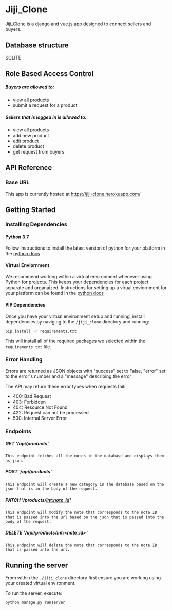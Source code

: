 # Jiji_Clone

Jiji_Clone is a django and vue.js app designed to connect sellers and buyers.

## Database structure

SQLITE

## Role Based Access Control

##### Buyers are allowed to:
- view all products
- submit a request for a product


##### Sellers that is logged in is allowed to:
- view all products
- add new product
- edit product
- delete product
- get request from buyers

## API Reference

### Base URL
This app is currently hosted at https://jiji-clone.herokuapp.com/

## Getting Started

### Installing Dependencies

#### Python 3.7

Follow instructions to install the latest version of python for your platform in the [python docs](https://docs.python.org/3/using/unix.html#getting-and-installing-the-latest-version-of-python)

#### Virtual Enviornment

We recommend working within a virtual environment whenever using Python for projects. This keeps your dependencies for each project separate and organaized. Instructions for setting up a virual enviornment for your platform can be found in the [python docs](https://packaging.python.org/guides/installing-using-pip-and-virtual-environments/)

#### PIP Dependencies

Once you have your virtual environment setup and running, install dependencies by naviging to the `/jiji_clone` directory and running:

```bash
pip install -r requirements.txt
```

This will install all of the required packages we selected within the `requirements.txt` file.


### Error Handling
Errors are returned as JSON objects with "success" set to False, "error" set to the error's number and a "message" describing the error

The API may return these error types when requests fail:
- 400: Bad Request
- 403: Forbidden
- 404: Resource Not Found
- 422: Request can not be processed
- 500: Internal Server Error

### Endpoints
##### GET  '/api/products'
    This endpoint fetches all the notes in the database and displays them as json.


##### POST '/api/products'
    This endpoint will create a new category in the database based on the json that is in the body of the request.

##### PATCH  '/products/<int:note_id>'
    This endpoint will modify the note that corresponds to the note ID that is passed into the url based on the json that is passed into the body of the request.


##### DELETE  '/api/products/int:<note_id>'
    This endpoint will delete the note that corresponds to the note ID that is passed into the url.


## Running the server

From within the `./jiji_clone` directory first ensure you are working using your created virtual environment.

To run the server, execute:

```bash
python manage.py runserver
```